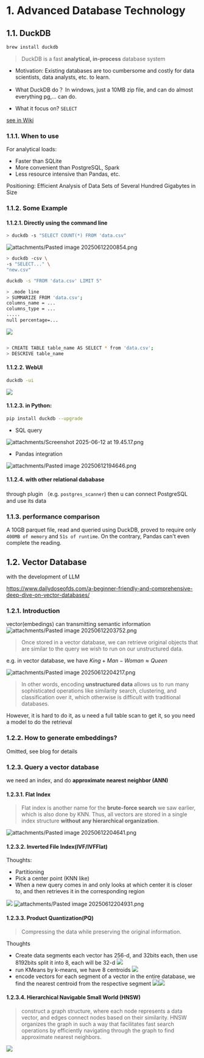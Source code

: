 # 1. Advanced Database Technology

## 1.1. DuckDB

```bash
brew install duckdb
```

> DuckDB is a fast **analytical, in-process** database system

- Motivation: Existing databases are too cumbersome and costly for data scientists, data analysts, etc. to learn.

- What DuckDB do？ In windows, just a 10MB zip file, and can do almost everything pg,... can do.

- What it focus on? `SELECT`

[see in Wiki](https://en.wikipedia.org/wiki/DuckDB)

### 1.1.1. When to use

For analytical loads:

- Faster than SQLite
- More convenient than PostgreSQL, Spark
- Less resource intensive than Pandas, etc.

Positioning: Efficient Analysis of Data Sets of Several Hundred Gigabytes in Size

### 1.1.2. Some Example

#### 1.1.2.1. Directly using the command line

```bash
> duckdb -s "SELECT COUNT(*) FROM 'data.csv"
```

![attachments/Pasted image 20250612200854.png](attachments/Pasted%20image%2020250612200854.png)

```bash
> duckdb -csv \
-s "SELECT..." \
"new.csv"

duckdb -s "FROM 'data.csv' LIMIT 5"
```

```bash
> .mode line
> SUMMARIZE FROM 'data.csv';
columns_name = ...
columns_type = ...
.....
null percentage=...
```

![](attachments/Pasted%20image%2020250612201011.png)

```bash

> CREATE TABLE table_name AS SELECT * from 'data.csv';
> DESCRIVE table_name
```

#### 1.1.2.2. WebUI

```bash
duckdb -ui
```

![](attachments/Pasted%20image%2020250612200430.png)

#### 1.1.2.3. in Python:

```bash
pip install duckdb --upgrade
```

- SQL query

![attachments/Screenshot 2025-06-12 at 19.45.17.png](attachments/Screenshot%202025-06-12%20at%2019.45.17.png)

- Pandas integration

![attachments/Pasted image 20250612194646.png](attachments/Pasted%20image%2020250612194646.png)

#### 1.1.2.4. with other relational dababase

through plugin （e.g. `postgres_scanner`) then u can connect PostgreSQL and use its data

### 1.1.3. performance comparison

A 10GB parquet file, read and queried using DuckDB, proved to require only `400MB of memory` and `51s of runtime`. On the contrary, Pandas can't even complete the reading.

## 1.2. Vector Database

with the development of LLM

<https://www.dailydoseofds.com/a-beginner-friendly-and-comprehensive-deep-dive-on-vector-databases/>

### 1.2.1. Introduction

vector(embedings) can transmitting semantic information
![attachments/Pasted image 20250612203752.png](attachments/Pasted%20image%2020250612203752.png)

> Once stored in a vector database, we can retrieve original objects that are similar to the query we wish to run on our unstructured data.

e.g. in vector database, we have $King + Man - Woman \approx Queen$

![attachments/Pasted image 20250612204217.png](attachments/Pasted%20image%2020250612204217.png)

> In other words, encoding **unstructured data** allows us to run many sophisticated operations like similarity search, clustering, and classification over it, which otherwise is difficult with traditional databases.

However, it is hard to do it, as u need a full table scan to get it, so you need a model to do the retrieval

### 1.2.2. How to generate embeddings?

Omitted, see blog for details

### 1.2.3. Query a vector database

we need an index, and do **approximate nearest neighbor (ANN)**

#### 1.2.3.1. Flat Index

> Flat index is another name for the **brute-force search** we saw earlier, which is also done by KNN. Thus, all vectors are stored in a single index structure **without any hierarchical organization**.

![attachments/Pasted image 20250612204641.png](attachments/Pasted%20image%2020250612204641.png)

#### 1.2.3.2. Inverted File Index(IVF/IVFFlat)

Thoughts:

- Partitioning
- Pick a center point (KNN like)
- When a new query comes in and only looks at which center it is closer to, and then retrieves it in the corresponding region

![](attachments/Pasted%20image%2020250612204824.png)
![attachments/Pasted image 20250612204931.png](attachments/Pasted%20image%2020250612204931.png)

#### 1.2.3.3. Product Quantization(PQ)

> Compressing the data while preserving the original information.

Thoughts

- Create data segments
  each vector has 256-d, and 32bits each, then use 8192bits
  split it into 8, each will be 32-d
  ![](attachments/Pasted%20image%2020250612205508.png)
- run KMeans
  by k-means, we have 8 centroids
  ![](attachments/Pasted%20image%2020250612205518.png)
- encode vectors
  for each segment of a vector in the entire database, we find the nearest centroid from the respective segment
  ![](attachments/Pasted%20image%2020250612205526.png)![](attachments/Pasted%20image%2020250612205533.png)

#### 1.2.3.4. Hierarchical Navigable Small World (HNSW)

> construct a graph structure, where each node represents a data vector, and edges connect nodes based on their similarity.
> HNSW organizes the graph in such a way that facilitates fast search operations by efficiently navigating through the graph to find approximate nearest neighbors.

![](attachments/Pasted%20image%2020250612205612.png)

